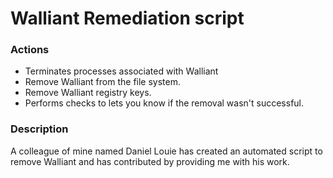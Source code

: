 # Walliant Remediation script

### Actions
- Terminates processes associated with Walliant
- Remove Walliant from the file system.
- Remove Walliant registry keys.
- Performs checks to lets you know if the removal wasn't successful.

### Description

A colleague of mine named Daniel Louie has created an automated script to remove Walliant and has contributed by providing me with his work.
